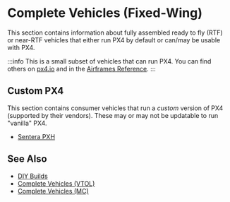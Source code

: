 # Complete Vehicles (Fixed-Wing)

This section contains information about fully assembled ready to fly (RTF) or near-RTF vehicles that either run PX4 by default or can/may be usable with PX4.

:::info
This is a small subset of vehicles that can run PX4.
You can find others on [px4.io](https://px4.io/ecosystem/commercial-systems/) and in the [Airframes Reference](../airframes/airframe_reference.md).
:::

## Custom PX4

This section contains consumer vehicles that run a _custom_ version of PX4 (supported by their vendors).
These may or may not be updatable to run "vanilla" PX4.

- [Sentera PXH](https://sentera.com/products/fieldcapture/ag-drones/phx/)

<!--
## Drone Development Kits/Reference Platforms

This section lists drone kits that are intended as platforms for further development.
They may come either fully assembled or in parts.

-->

<!--
## PX4 Preinstalled

This section lists vehicles that are sold fully assembled and ready to fly (RTF), with PX4 installed.

-->

<!--
## PX4 Compatible

This section lists vehicles where you can update the software to run PX4.
-->

## See Also

- [DIY Builds](../frames_plane/diy_builds.md)
- [Complete Vehicles (VTOL)](../complete_vehicles_vtol/index.md)
- [Complete Vehicles (MC)](../complete_vehicles_mc/index.md)
